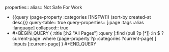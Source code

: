properties::
alias:: Not Safe For Work

- {{query (page-property :categories [[NSFW]]) (sort-by created-at desc)}}
  query-table:: true
  query-properties:: [:page :tags :alias :language]
  collapsed:: true
- #+BEGIN_QUERY
  {
      :title [:h2 "All Pages"]
      :query [:find (pull ?p [*])
          :in $ ?current-page
          :where
          (page-property ?p :categories ?current-page)
      ]
      :inputs [:current-page]
  }
  #+END_QUERY
